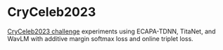 # CryCeleb2023

[CryCeleb2023 challenge](https://huggingface.co/spaces/competitions/CryCeleb2023) experiments using ECAPA-TDNN, TitaNet, and WavLM with additive margin softmax loss and online triplet loss.
